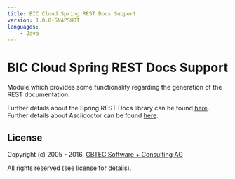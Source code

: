 ```yaml
---
title: BIC Cloud Spring REST Docs Support
version: 1.0.0-SNAPSHOT
languages:
    - Java
---
```


# BIC Cloud Spring REST Docs Support

Module which provides some functionality regarding the generation of the REST documentation.

Further details about the Spring REST Docs library can be found [here](http://projects.spring.io/spring-restdocs/). 
Further details about Asciidoctor can be found [here](http://asciidoctor.org/).

## License

Copyright (c) 2005 - 2016, [GBTEC Software + Consulting AG](http://www.gbtec.de)

All rights reserved (see [license](./LICENSE.txt) for details).